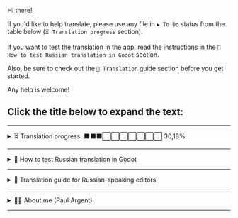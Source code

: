 Hi there! 

If you'd like to help translate, please use any file in `▶️ To Do` status from the table below (`⏳ Translation progress` section).

If you want to test the translation in the app, read the instructions in the `🧪 How to test Russian translation in Godot` section.

Also, be sure to check out the `📜 Translation` guide section before you get started.

Any help is welcome!

## Click the title below to expand the text:

---

<details>
<summary>⏳ Translation progress: ⬛⬛⬛⬜⬜⬜⬜⬜⬜⬜ 30,18%</summary>

✅ = Done  
⏳ = Currently In Progress  
▶️ = To Do  

|  № |                    File                    |  Lenght  |   %  |   Complete    |
|:--:|--------------------------------------------|:--------:|:----:|:---------------:|
|  1 |application.po                              |  17 227  | 6,53 |    ✅ Done     |
|  2 |classref_database.po                        |   4 618  | 1,75 |    ✅ Done     |
|  3 |error_database.po                           |  17 779  | 6,74 |    ✅ Done     |
|  4 |glossary_database.po                        |  13 464  | 5,10 |    ✅ Done     |
|  5 |lesson-1-what-code-is-like.po               |  10 178  | 3,86 |    ✅ Done     |
|  6 |lesson-2-your-first-error.po                |   4 224  | 1,60 |    ✅ Done     |
|  7 |lesson-3-standing-on-shoulders-of-giants.po |  12 151  | 4,61 |    ✅ Done     |
|  8 |lesson-4-drawing-a-rectangle.po             |   6 532  | 2,48 | ⏳ In Progress |
|  9 |lesson-5-your-first-function.po             |  10 045  | 3,81 |    ▶️ To Do   |
| 10 |lesson-6-multiple-function-parameters.po    |  13 253  | 5,02 |    ▶️ To Do   |
| 11 |lesson-7-member-variables.po                |  10 045  | 3,81 |    ▶️ To Do   |
| 12 |lesson-8-defining-variables.po              |   6 619  | 2,51 |    ▶️ To Do   |
| 13 |lesson-9-adding-and-subtracting.po          |   5 216  | 1,98 |    ▶️ To Do   |
| 14 |lesson-10-the-game-loop.po                  |   5 577  | 2,11 |    ▶️ To Do   |
| 15 |lesson-11-time-delta.po                     |   9 696  | 3,67 |    ▶️ To Do   |
| 16 |lesson-12-using-variables.po                |   6 974  | 2,64 |    ▶️ To Do   |
| 17 |lesson-13-conditions.po                     |   8 458  | 3,21 |    ▶️ To Do   |
| 18 |lesson-14-multiplying.po                    |   6 601  | 2,50 |    ▶️ To Do   |
| 19 |lesson-15-modulo.po                         |   7 659  | 2,90 |    ▶️ To Do   |
| 20 |lesson-16-2d-vectors.po                     |   7 190  | 2,73 |    ▶️ To Do   |
| 21 |lesson-17-while-loops.po                    |   7 081  | 2,68 |    ▶️ To Do   |
| 22 |lesson-18-for-loops.po                      |   6 537  | 2,48 |    ▶️ To Do   |
| 23 |lesson-19-creating-arrays.po                |   6 447  | 2,44 |    ▶️ To Do   |
| 24 |lesson-20-looping-over-arrays.po            |   7 217  | 2,74 |    ▶️ To Do   |
| 25 |lesson-21-strings.po                        |   4 869  | 1,85 |    ▶️ To Do   |
| 26 |lesson-22-functions-return-values.po        |   5 749  | 2,18 |    ▶️ To Do   |
| 27 |lesson-23-append-to-arrays.po               |   7 429  | 2,82 |    ▶️ To Do   |
| 28 |lesson-24-access-array-indices.po           |   6 828  | 2,59 |    ▶️ To Do   |
| 29 |lesson-25-creating-dictionaries.po          |   7 807  | 2,96 |    ▶️ To Do   |
| 30 |lesson-26-looping-over-dictionaries.po      |   5 112  | 1,94 |    ▶️ To Do   |
| 31 |lesson-27-value-types.po                    |   8 103  | 3,07 |    ▶️ To Do   |
| 32 |lesson-28-specifying-types.po               |   7 167  | 2,72 |    ▶️ To Do   |
</details>

---

<details>
<summary>🧪 How to test Russian translation in Godot</summary>

1. Copy the latest version of `learn-gdscript` app code [from the GitHub repository](https://github.com/GDQuest/learn-gdscript/) in any way you like by cloning repository or simply downloading from GitHub WebPage (`Code-Download ZIP`). If you downloaded ZIP unpack `learn-gdscript-main` folder.
2. Copy the contents of the `ru` folder [from the translation repository](https://github.com/GDQuest/learn-gdscript-translations/tree/main/ru) to the `learn-gdscript-main/i18n/ru` folder.
3. Import the `learn-gdscript-main/project.godot` into Godot.
4. Open the `res://autoload/TranslationManager.gd` script in the Godot file manager and add `ru` language code to its `SUPPORTED_LOCALES` constant. The order of languages in `SUPPORTED_LOCALES` defines the order they'll appear in the settings menu. Example code fragment from `TranslationManager.gd`:

```Python
const SUPPORTED_LOCALES := [
	"en", "ru"
]
```
5. Run the app by pressing F5, open the settings menu, and select the Russian language. The app will remember your choice when you reopen it.
</details>

---

<details>
<summary>📜 Translation guide for Russian-speaking editors</summary>

## 📜 Краткий справочник по переводу на русский язык

_Шпаргалка для будущих редакторов._

### ⭐ Основыные правила перевода:

- В английском языке в цитатах последняя точка ставится внутри кавычек. В русском — снаружи.

- В английских названиях номенклатурных единиц все слова пишутся С Большой Буквы (капитализация). Калькировать капитализацию при переводе на русский язык нельзя.

- При переводе «вы» пишется с маленькой буквы. «Вы» с большой буквы обычно используется только в деловой или личной переписке с одним человеком.

- В качестве кавычек используются строго «кавычки-елочки».

- Где необходимо по правилам русского языка, используется символ тире «—», а не дефис «-».

- Буква «ё» при переводе не используется, чтобы избежать проблем со шрифтами и вылезанием за пределы полей интерфейса.  

### 📑 Пояснения конкретных ситуациий при переводе:

- Смысловой англицизм «этот» (this, it) по возможности заменен на слово, о котором говорится (для более красивой стилистики).

- «эта» (ошибка, функция) — переведено как «данная» (ошибка, функция).

- «decimal number» — переведено как «десятичная дробь», а не «десятичное число» или «число с десятичной дробью».

- «increment» — переведено как «инкремент», а не «приращение», т.к. инкремент — это математический термин и такой перевод устоялся в русской компьютерной литературе.
  
- «bits» of code (data) — переведено как «фрагменты» кода (данных), а не «блоки», «части» или «биты».

- «type hint» — переведено как «обозначение типа переменной», т.к. «подсказка типа» звучит странно и некрасиво по-русски. Речь идет о статической типизации — ручном указании типа при инициализации переменной (var имя : тип = значение). Лексически более верный перевод «определение типа переменной» не подходит, т.к. имеет второе значение — получение типа уже существующей переменной с помощью функции GDScript typeof(имя), а не только обозначение (задание, установку) типа новой переменной.

- «hint»  — так же переведено в большинстве случаев как «обозначение».

- «opening and a closing parenthesis» — переведено как «открывающая и закрывающая круглые скобки». Перевод: «открывающаяся и закрывающаяся» неверный и означает, что скобка открывает и закрывает сама себя.

- «Why does that happen?» — переведено как «Почему так происходит?», а не «Почему это происходит?».

### 📋 Список задач для будущих улучшений:

- На свежую голову вычитать весь перевод в запущенном приложении, на предмет опечаток, англицизмов (английского построения предложений) и вылезаний за пределы полей интерфейса.

- Проверить автопоиском, чтобы везде правильно были закрыты теги, самая частая ошибка — лишний пробел в закрывающих тегах: `[ /i]` и `[ /b]`. Должно быть: `[/i]` и `[/b]`.

- «you tell it (computer) to» — в разных местах переведено по-разному: «вы указываете ему (компьютеру)», «вы говорите ему (компьютеру)», «вы приказываете ему (компьютеру)». Хотелось бы подобрать одно максимально лаконичное слово, которое бы хорошо вписывалось во все контексты.  
Вариант «вы сообщаете ему (компьютеру)» везде заменен на «вы указываете ему (компьютеру)».
</details>

---

<details>
<summary>👦🏻 About me (Paul Argent)</summary>

Hi there! My name is Paul Argent. I'm a Russian native speaker with good knowledge of Russian grammar and programming context.

I really would like to popularize Godot among Eastern European students and novice developers despite the craziness going now in my brotherhood Russian-speaking countries.

I will try to translate the lessons using a good Russian style of text (avoiding anglicisms where possible). Where it is impossible to translate terms, I will use explanations in parentheses and generally accepted terms in the Russian programming literature.

I have translation experience for story games and some software before.

I'm working on the translation in my free time from my main job and therefore it is not going very fast. Any help is welcome!
</details>

---


